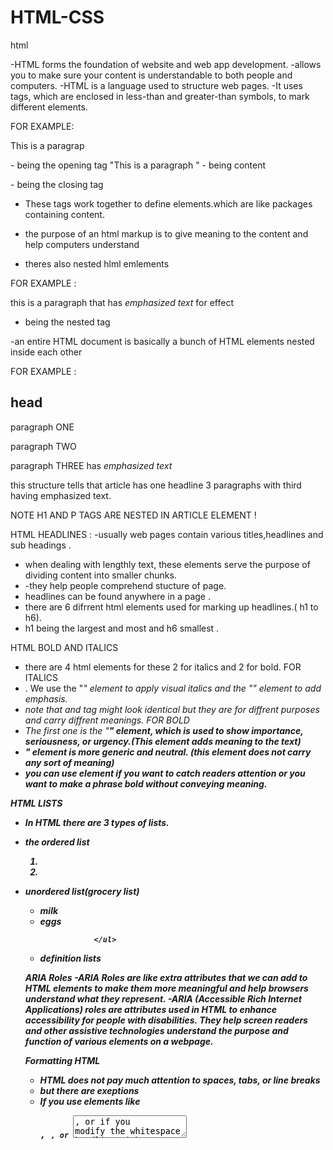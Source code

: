 # HTML-CSS

html 

-HTML forms the foundation of website and web app development. 
-allows you to make sure your content is understandable to both people and computers.
-HTML is a language used to structure web pages.
-It uses tags, which are enclosed in less-than and greater-than symbols, to mark different elements.

FOR EXAMPLE: <P>This is a paragrap</p> 

<p> - being the opening tag
"This is a paragraph " - being content 
</p> - being the closing tag 

- These tags work together to define elements.which are like packages containing content.
- the purpose of an html markup is to give meaning to the content and help computers understand

- theres also nested hlml emlements 

FOR EXAMPLE :  <p>this is a paragraph that has <em>emphasized text</em> for effect </p>
- <em></em> being the nested tag 



-an entire HTML document is basically a bunch of HTML elements nested inside each other

FOR EXAMPLE : <article> 
              <h1>head</h1>
              <p>paragraph ONE</p>
              <p>paragraph TWO</p>
              <p>paragraph THREE has <em>emphasized text</em></P>
              </article>
this structure tells that article has one headline 3 paragraphs with third having emphasized text.  

NOTE H1 AND P TAGS ARE NESTED IN ARTICLE ELEMENT !

HTML HEADLINES : 
-usually web pages contain various titles,headlines and sub headings .
- when dealing with lengthly text, these elements serve the purpose of dividing content into smaller chunks.
- -they help people comprehend stucture of page.
- headlines can be found anywhere in a page .
- there are 6 difrrent html elements used for marking up headlines.( h1 to h6).
-  h1 being the largest and most and h6 smallest .

HTML BOLD AND ITALICS
- there are 4 html elements for these 2 for italics and 2 for bold.
  FOR ITALICS
- . We use the "<i>" element to apply visual italics and the "<em>" element to add emphasis.
- note that <i> and <em> tag might look identical but they are for diffrent purposes and carry diffrent meanings. 
  FOR BOLD
- The first one is the "<strong>" element, which is used to show importance, seriousness, or urgency.(This element adds meaning to the text)
- <b>" element is more generic and neutral. (this element does not carry any sort of meaning)
- you can use <b> element if you want to catch readers attention or you want to make a phrase bold without conveying meaning.
  
HTML LISTS
-  In HTML there are 3 types of lists.
- the ordered list  <ol>
                                  <li> </li>
                                  <li>  </li>
                                  </ol> 
-  unordered list(grocery list)<ul>
                    <li> milk </li>
                     <li> eggs </li>

                   </ul>
-   definition lists
  


ARIA Roles
-ARIA Roles are like extra attributes that we can add to HTML elements to make them more meaningful and help browsers understand what they represent. 
-ARIA (Accessible Rich Internet Applications) roles are attributes used in HTML to enhance accessibility for people with disabilities. They help screen readers and other assistive technologies understand the purpose and function of various elements on a webpage.

Formatting HTML
-  HTML does not pay much attention to spaces, tabs, or line breaks
-  but there are exeptions
-  If you use elements like <pre>, <code>, or <textarea>, or if you modify the whitespace handling with CSS, then extra spaces and indentations can matter.

FOR EXAMLE : <p>this is    an   example   of   putting  extra spaces 
   but browser will ignore </p>


HTML COMMENTS : 
-You enhance code readability by adding comments that explain its purpose.
you can add a comment by inserting "<!--" at the start of comment and "-->" at the end of comment 
FOR EXAMPLE : <!-- this is a comment -->

Unusual Characters : 
- Instead of using a regular space, we can use a special kind of space called a non-breaking space in HTML.
-  you can use "&nbsp;"ensuring they stay on the same line
  FOR EXAMPLE: <p> my Name is gcina &nbsp;&nbsp;</p>

HTML Navigation and Linking
- When we want to create a link, we use the A element, which stands for anchor. To do this, we need to add an href attribute with a URL enclosed in quotes.
- this URL is where the link take us.
-href stands for Hypertext Reference

FOR EXAMPLE:  < a href="https//:example.com">This is a link</a>
for adding and image <a href ="https//:example2.com"><img src="https//:example.com/imagefile"></a>

HTML URL PATHWAYS 
-URL (Uniform Resource Locator): It’s the address used to access resources on the web. It usually consists of several parts:

Protocol: How data is transferred (e.g., `http`, `https`).
Domain: The main part of the address (e.g., `example.com`).
Path: The specific location or file on the server (e.g.,`folder/page.html` /).

FOR EXAMPLE: <a href="https://example.com/folder/page.html">Link</a>

- Same Directory:
`page.html`: Refers to a file in the same directory as the current document.
FOR EXAMPLE: <a href="about.html">About Us</a>

Subdirectory:
`folder/page.html`: Refers to a file in a subdirectory called folder.
FOR EXAMPLE: <a href="images/photo.jpg">View Photo</a>

Parent Directory:
`../page.html`: Refers to a file in the parent directory. The ".." moves up one directory level.
FOR EXAMPLE: <a href="../contact.html">Contact</a>

Navigation : 
- Creating a navbar in HTML is a common task for building a website. A navbar typically includes links to different sections or pages of a website.
  THIS IS HOW TO CREATE A NAVBAR :
  <nav role="navigation"arial-label="mainmenue">
  <ul class="navbar">
  <li><a href="#menue">menue</a></li>
  <li><a href="#about"></a></li>
  <li><a href="#contact"></a></li>
    
  </ul>
<</nav>

IMAGES 
- When we want to add an image to a webpage, we use the image element, which is simply written as IMG.
FOR EXAMPLE:
            img src="image.jpg" alt="brown dog" width="400" height="300">
  
-irst, we have the source attribute (SRC), which tells the browser which image file to load. 
-Then we have the alt attribute (ALT), which provides a text description of the image. 
-Lastly, we have the width and height attributes, which determine the size of the image.

-There are four main file formats commonly used on the web these days, each with its own strengths and weaknesses when it comes to compressing images. 
-GIFs are great for compressing illustrations that have large areas of the same color
-SVGs are perfect for logos, icons, and other types of illustrations.
-JPGs are a popular choice for compressing photographs.
-PNG is a newer format that works well when you need transparency in a photograph.

for image captions 

<figure> <img src="https://figuresource.com/40289/alfonso.jpg" width="720" height="354" alt="The Gracious Host" > <figcaption> Alfonso serving pancakes </figcaption> </figure>

WORKING WITH AUDIO
- The audio element is diffrent from image, it has both opening and closing tags (making it more mordern giving it more power and flexibility)
- just like the image element we use a source attribute to provide URL OF The audio file
FOR EXAMPLE: <audio controls>
             <source src="path/to/your-audio-file.mp3" type="audio/mpeg">
              Your browser does not support the audio element.
    </audio>
    
WORKING WITH VIDEO
- Just like working with audio To display a video, use the source attribute to specify the video file. And if the controls attribute is added,
 the browser will automatically create a video player.
- The controls attribute adds video controls, like play, pause, and volume.

- It is a good idea to always include width and height attributes. If height and width are not set, the page might flicker while the video loads.

- The <source> element allows you to specify alternative video files which the browser may choose from. The browser will use the first recognized format.

- The text between the <video> and </video> tags will only be displayed in browsers that do not support the <video> element.

Working With Captions and Subtitles
- We are going to use the track element and link it to a text file to add captions to the video. This element adds functionality to the video player, allowing viewers to toggle captions on and off or switch between different subtitle options.

    FOR EXAMPLE : <video width="200px" height="100px" controls src="enter location of the video">
             <track src="https://freetestdata.com/wp-content/uploads/2022/02/Free_Test_Data_1MB_MP4.mp4"
             kind="captions"
             label="english"
             srclang="en">  
</video>          

Embedding Media via Iframes
-   Embedding refers to taking content from one site and placing it within the middle of another site's page.
-   There is a wide range of content that can be embedded on a page. For instance, a map from Google
  
HTML Content Identification
- The lang attribute is used to specify the language of a webpage. If the whole page is in one language, Set the language on the main element that wraps everything else.
- If your webpage has multiple languages, specify the language for each part of the content.
- 

HTML Page
- Firstly, the file should begin with a doctype statement
- when we including this one, we are saying, "Hey, this is a modern web page, so follow modern best practices and treat it accordingly."
- we enclose everything else on the page within an HTML element
- Declare the language being used and the content flow direction
- The head contains all the metadata that the browser needs to know but will not display on the page. The body, on the other hand, is for all the content and is composed of various elements already discussed in this course. The body is where most of the action happens.
- the declearation of doc type statement,HTML element, head and body are building blocks of every website.

  Working with Forms and Interactive Elements
-  A user could type anything in there, even though one of them is supposed to be for an email field. That is because we have yet to tell the browser what type of input is required from these fields.
-  you can fix this by adding the type attribute to each input. for the name field, indicate the type equals text.
- for the email field, tell the browser to collect an email address, and help user fill in the right info by trype being equals to email.
- also tell browser that our button is a submit button.
- we can also add a required attribute making email required
- lastly we include the placeholder (suggestions of what should go in the field)
- we can also add the value attribute.
  
FOR EXAMPLE : <section class="sign-up">
              <form action="example.html" method="get">
              <label for="name">Name</label>
              <input name="name" id="name" type="text">
              <label for="email">email</label>
              <input name="email" id="email" type="email" required 
               placeholder="m@example.com">
              <button>sign-up</button>
             </form>
              </section>

HTML Tables
- you can use tables for diffrent reasons, comparing prices of things that are for sale, population data by town election results e.t.c
-To create an HTML table, you use several different HTML elements in just the right combination. Table, TR, TH, and TD.
-the table element wraps around the whole table, around all our content and markup for that table, marking the beginning and end of the table itself.
- TR element stands for table row and wraps
- TH element stand for table header and defines a header for a column
- TD element stands for table data and mark up the cells of data 






CSS

- It is responsible for how everything looks
-the colors, fonts, and sizes.
- what if we want to make a specific paragraph green? Or maybe we just want to make a portion of a paragraph green? How is this done?
  You can assign classes to HTML elements to create a reference point for styling. A class is an attribute that can be added to any HTML element, providing additional details about that element.

  Advanced CSS properties 
- you can change the color/ style html and css links
- first start by using "a" which is an anchor, which you will use as refrence when styling.
- One common exception is the "a:hover" state, which triggers when we hover over a link.
- you can use text decoration as none to remove the under line under links
- Now, when you hover over the links, they change color and the underline disappears. This was not possible before without the hover style. If we remove the hover style, nothing happens when you hover over the links.
- Define the nice blue color as the "a:link" style for unvisited links, and the lovely shade of purple (785ef0) as the "a:visited" style for visited links.
- 
Debugging CSS with Borders and Background Colors
-Sometimes you come across a problem when styling elements with CSS. You might wonder which element you should style or why your styles are not working as expected.
  - When facing such challenges, debugging can be very helpful.
  - one trick to use is to change background color or have a border to the element you wnat to style
  - like "border: 2px solid red."
  - this will reveal hidden information and this will show where exactly the element
 

  jAVASCRIPT 
- javascript is a programmiing language used to make a web page interactive

variables- the container that holds data values 
data types - the type of data that the variable holds 

we have several data types like arrays,numbers,booleans,string,object 
- you cam declare a variable using var,let and const 

let - can be reassigned 
const- cannot be re assigned 

for example : let name = "Gcina";  the name can be reassigned.  
              const age = 23; age cannot be re-assigned or changed.
 OPERATORS : - are symbols or keywords used to perform operations on values 
we have diffrent types of operators : 

1- arithmetic operators- these are used for mathematical calculations ( multiplication* +;-;% and exponential **) FOR EXAMPLE : let a = 5 + 6; 

2- assignment operators - used to assign values to variables ( assign , += , -=, *=,/=)
FOR EXAMPLE: let x = 10; or x/=4  // x= x/4

3- comparison operators - used to compare values and return booleans [ equal;!(not equal); ===(strict equal); !==(strict not equal) ; >; <; >=(greater or equal to), <=(less than or equal to).FOR EXAMPLE :  5 !='6'

4- logical operators: used to combine multiple conditions [&&(AND);||(OR); !(NOT).]
FOR EXAMPLE : true&& false // false
              true||false // true
              !true // false 

5-Unary operations : operate on a single operand [ ++(increment/add) ; --(decrement), typeof (data type)
FOR EXAMPLE : let x = 5; 
              x++;   //6 

             let y = 6 ; 
             njabulo++


6- ternary operations : a shorthand for an if-else statement (condition ? expression1 : expression2 ) 
FOR EXAMPLE : let k = (2 < 4 ) ?'yes': 'no';


TYPES OF EXPRESSIONS: 
1- arithmetic expression: these use arithmetic operators to perform calculations. 
                         FOR EXAMPLE : let price = price * quantity;
                         
2- comparison expressions : use comparison operators to evaluate condition. 
                          FOR EXAMPLE: let isAdult = age >= 18; 

3- logical expressions : combine multiple condition using logical operators 
                       FOR EXAMPLE : let canVote = (age >= 18) && (citizen === true) 
                          
CONTROL STRUCTURES (if-else, switch)
IF-ELSE 
- the if-else statement is a fundamental control structure that executes a block of code if a specified condition is true. i fcoondition is false, the else block is executed instead.
- structure : if block - executes whe the condition is true
- else if block - optional, executes another condition if previous one was false
- else block - executes when none of previous conditions were met
- if-else - statements are used when there are multiple conditions to evaluate. with diffrent outcomes depending on which conditions are true.

SWITCH STATEMENT 
- this is another control struture used for executing one block of code among many based on the value of an expression.
- switch keyword: evaluates an expression and matches it to one of several 'case' labels.
- case labels: each 'case' contains the code to to execute if the expression matches the label.
- break statemet: stops the execution of more cases after a match is found. without break, the code will continue executing the subsequent cases. 
-default case : executes if no matching case is found
- use case: the switch statement is ideal when you need to compare a single expression against multiple potential values.

































<!DOCTYPE html>
<html lang="en-US" dir="ltr">

<head>
  <meta charset="UTF-8">
  <meta name="viewport" content="width=device-width, initial-scale=1.0">
  <title>Code Head's Hub</title>
  <link rel="stylesheet" href="">
  <meta name="description" content="">
  <meta name="keywords" content="">


</head>

<body>
  <style>
    body{
      margin-top: 200px;
      background-color: #1a3c35;
      
    }
    .container {
      padding: 1rem;
      max-width: 1300px;
      margin: 0px auto;
    }

    header {
      color: white;
      background-color:#1a3c35;
      align-items: center;
      position: fixed;
      width: 100%;
      top: 0;
      margin-bottom: 0;
      z-index: 10;
      background-color: #0f2722;

    }


    h2 {
      text-align: center;
      font-size: 35px;
      margin-top: -70px;
    }

    nav {

      overflow: hidden;
      text-align: right;
      margin-top: -5px;
    
     

    }

    nav a {
      color: white;
      font-weight: bold;
      text-decoration: none;
      padding: 1rem 1.25rem;
      
      

    }

    nav a:hover {
      background-color: aliceblue;
      color: #1a3c35;
    }

    .container img {
      width: 4rem;
      height: 4rem;
      opacity: 0.5;
      border-radius: 2rem;

    }

    
    


    .imageR{
      width: 40rem;
      height: 26rem;
      background-color: #1a3c35;
      margin-bottom: 200px;
      

      
 
    }
    .home{
      display: flex;
      color: aliceblue;
      margin-top: -120px;
  
    }
    .container-left h1 {
      font-size: 2em;
      padding: 30px;
      margin-top: 60px;
      position: relative;
      top: 60px;
      left: 120px;
     

    }

    .container-left p{
     margin-left: 145px;
     line-height: 20px;
     font-size: larger;
    }
   
     

  
   .container-left{
      background-image:   url(./background.png);
      background-size: contain;
      width: 60rem;
      height: 44rem;
      background-repeat: no-repeat;
     

    }
    
    .container-right img{
      width: 44rem;
      height: 30rem;
      margin-top: 120px;
    }

    .container-left button {
      background-color: white;
      color: #133a32;
      font-weight: bold;
      width: 236px;
      height: 60px;
      margin-left: 15rem;
      margin-top: 135px;
      font-size: large;
      border: none;
    }
  

    @media screen and (max-width:800px) {

      .home{
        flex-direction:column;
    }
    
      
    }

    
  </style>


  <!-----This is  top black box on our website-->
  <header>



    <div class="container">
      <img src="./image (3).png" width="2rem" height="2rem">

      <h2>CODE HEAD'S HUB</h2>
      <nav>
        <a href="#home">HOME</a>
        <a href="#about-us">ABOUT US</a>
        <a href="#courses">COURSES</a>
        <a href="#book-us">BOOK US</a>
        <a href="#contact-us">CONTACT US</a>

      </nav>
    </div>

    <!-----Logo-->


    <!-----navigation bar-->


    <!-----This is  top black box on our website-->



    <!-----This is  top black box on our website-->

  </header>




  <!-----This is where the main content of our website will go-->
  <main>

    <!-----home section  ( landing page of our website)-->

    <section class="home">
      <div  class="container-left">
          <h1>JOIN US WHERE<br>  INNOVATION MEETS <br>INSPIRATION.</h1>
          <p>DIVE INTO CUTTING-EDGE TECHNOLOGY,<br>EXPAND YOUR SKILLS,AND CONNECT WITH A <br>COMMUNITY THE FUTURE FOWARDS</p>
          <button><a href="" >JOIN US></a></button>
     
      </div>

      
      <div class="container-right">
        <img class="imageR" src="./laptop.png" >
      </div>

       

    </section>



    <!-----About section  ( company mission & vision )-->
    <section class="about-us">

    </section>


    <!-----Courses section  ( this is where we will list all of our available courses)-->
    <section class="courses">

    </section>


    <!-----Why us section  ( telling our client why they should choose us )-->
    <section class="why-us">

    </section>



    <!-----book us section  (this where our clients will book sessions with us )-->
    <section class="book-us">

    </section>

    <!-----Events section  ( this is where we will list all of available events  internally )-->
    <section class="events">


    </section>




  </main>




  <!-----This is the bottom green box of our website including all company info and additional content not less important-->
  <footer>


  </footer>


</body>

</html>








111

  <DOCTYPE html>
<html lang="en">
!
<head>
    <meta charset="UTF-8">
    <meta name="viewport" content="width=device-width, initial-scale=1.0">
    <meta http-equiv="X-UA-Compatible" content="ie=edge">
    <title>Code Head's Hub</title>

    <style>
        body {
            margin-top: 200px;
            background-color: #1a3c35;
            font-family: Arial, sans-serif;
        }

        .container {
            padding: 1rem;
            max-width: 1300px;
            margin: 0 auto;
        }

        header {
            color: white;
            background-color: #1a3c35;
            align-items: center;
            position: fixed;
            width: 100%;
            top: 0;
            margin-bottom: 0;
            z-index: 20;
            background-color: #1a3c35;
            padding: 20px 0;
        }

        h2 {
            margin-left: 50px;
            font-size: 35px;
            margin-top: -10px;
            font-size: 20px;
          
        }

        nav {
            overflow: hidden;
            text-align: right;
            margin-top: -5px;
            margin-right: 60px;
            
        }

        nav a {
            color: white;
            font-weight: bold;
            text-decoration: none;
            padding: 1rem 1.25rem;
        }

        nav a:hover {
            background-color: aliceblue;
            color: #1a3c35;
        }

        .container img {
            width: 2rem;
            height: 2rem;
            opacity: 0.5;
            border-radius: 1rem;
           margin-left: 1250px;
           
          
           
        }

        .imageR {
            width: 40rem;
            height: 26rem;
            background-color: #1a3c35;
            margin-bottom: 200px;
           
        }

        .home {
            display: flex;
            color: aliceblue;
            margin-top: -120px;
        }

        .container-left h1 {
            font-size: 2em;
            padding: 40px;
            margin-top: 60px;
            position: relative;
            top: 60px;
            left: 70px;
        }

        .container-left p {
            margin-left: 100px;
            line-height: 20px;
            font-size: larger;
        }

        .container-left {
            background-image: url('./image2.jpg');
            background-size: contain;
            width: 60rem;
            height: 44rem;
            background-repeat: no-repeat;
        }

        .container-right img {
            width: 44rem;
            height: 30rem;
            margin-top: 120px;
            opacity: 0.2;
        }

        .container-left button {
            background-color: white;
            color: #133a32;
            font-weight: bold;
            width: 236px;
            height: 60px;
            margin-left: 11rem;
            margin-top: 28px;
            font-size: large;
            border: none;
        }

        @media screen and (max-width: 800px) {
            .home {
                flex-direction: column;
            }
        }
    </style>
</head>

<body>
    <header>
        <div class="container">
             <a href="./indeex.html" ><img src="./profile-user.png" alt="profile-user" ></a> 
            <h2>CODE HEAD'S <br>HUB</h2>
            <nav>
                <a href="#home">HOME</a>
                <a href="#about-us">ABOUT US</a>
                <a href="#courses">COURSES</a>
                <a href="#book-us">BOOK US</a>
                <a href="#contact-us">CONTACT US</a>
              
            </nav>
        </div>
    </header>

    <section class="home" id="home">
        <div class="container-left">
            <h1>WELCOME TO THE<br>FUTURE OF<br>LEARNING: EXPLORE,<br>CREATE AND<br>INNOVATE.</h1>
            <p>LEARN WITH CONFIDENCE IN OUR SUPPORTIVE COMMUNITY!<br>EXPAND YOUR SKILLS, AND CONNECT WITH<br>A COMMUNITY
                THAT IS FUTURE-FOCUSED</p>
            <button><a href="#" style="color: #1a3c35;">START LEARNING</a></button>
        </div>

        <div class="container-right">
            <img class="imageR" src="./image 1.jpg" alt="Laptop Image">
        </div>
    </section>

    <section class="about-us" id="about-us">
        <!-- Content for About Us -->
    </section>

    <section class="courses" id="courses">
        <!-- Content for Courses -->
    </section>

    <section class="why-us">
        <!-- Content for Why Us -->
    </section>

    <section class="book-us" id="book-us">
        <!-- Content for Book Us -->
    </section>

    <section class="events">
        <!-- Content for Events -->
    </section>
</body>

</html>



222



    <!DOCTYPE html>
<html lang="en">

<head>
  <meta charset="UTF-8">
  <meta name="viewport" content="width=device-width, initial-scale=1.0">
  <meta http-equiv="X-UA-Compatible" content="ie=edge">
  <title>Code Head's Hub</title>
  
  <style>
    body {
      margin-top: 200px;
      background-color: #1a3c35;
      font-family: Arial, sans-serif;
    }

    .container {
      padding: 1rem;
      max-width: 1300px;
      margin: 0 auto;
    }

    header {
      color: white;
      background-color: #1a3c35;
      align-items: center;
      position: fixed;
      width: 100%;
      top: 0;
      margin-bottom: 0;
      z-index: 20;
      background-color: #1a3c35;
      padding: 20px 0;
    }

    h2 {
     margin-left: 250px;
      font-size: 35px;
      margin-top: -40px;
    }

    nav {
      overflow: hidden;
      text-align: right;
      margin-top: -5px;
    }

    nav a {
      color: white;
      font-weight: bold;
      text-decoration: none;
      padding: 1rem 1.25rem;
    }

    nav a:hover {
      background-color: aliceblue;
      color: #1a3c35;
    }

    .container img {
      width: 4rem;
      height: 4rem;
      opacity: 0.5;
      border-radius: 2rem;
    }

    .imageR {
      width: 40rem;
      height: 26rem;
      background-color: #1a3c35;
      margin-bottom: 200px;
    }

    .home {
      display: flex;
      color: aliceblue;
      margin-top: -120px;
    }

    .container-left h1 {
      font-size: 2em;
      padding: 30px;
      margin-top: 60px;
      position: relative;
      top: 60px;
      left: 120px;
    }

    .container-left p {
      margin-left: 145px;
      line-height: 20px;
      font-size: larger;
    }

    .container-left {
      background-image: url('./image2.jpg');
      background-size: contain;
      width: 60rem;
      height: 44rem;
      background-repeat: no-repeat;
    }

    .container-right img {
      width: 44rem;
      height: 30rem;
      margin-top: 120px;
      opacity: 0.2;
    }

    .container-left button {
      background-color: white;
      color: #133a32;
      font-weight: bold;
      width: 236px;
      height: 60px;
      margin-left: 15rem;
      margin-top: 135px;
      font-size: large;
      border: none;
    }

    @media screen and (max-width: 800px) {
      .home {
        flex-direction: column;
      }
    }
  </style>
</head>

<body>
  <header>
    <div class="container">
      <img src="./image3.jpg" alt="Logo" width="2rem" height="2rem">
      <h2>CODE HEAD'S HUB</h2>
      <nav>
        <a href="#home">HOME</a>
        <a href="#about-us">ABOUT US</a>
        <a href="#courses">COURSES</a>
        <a href="#book-us">BOOK US</a>
        <a href="#contact-us">CONTACT US</a>
      </nav>
    </div>
  </header>

  <section class="home" id="home">
    <div class="container-left">
      <h1>JOIN US WHERE<br>INNOVATION MEETS<br>INSPIRATION.</h1>
      <p>DIVE INTO CUTTING-EDGE TECHNOLOGY,<br>EXPAND YOUR SKILLS, AND CONNECT WITH<br>A COMMUNITY THAT IS FUTURE-FOCUSED</p>
      <button><a href="#" style="color: #1a3c35;">JOIN US</a></button>
    </div>

    <div class="container-right">
      <img class="imageR" src="./image 1.jpg" alt="Laptop Image">
    </div>
  </section>

  <section class="about-us" id="about-us">
    <!-- Content for About Us -->
  </section>

  <section class="courses" id="courses">
    <!-- Content for Courses -->
  </section>

  <section class="why-us">
    <!-- Content for Why Us -->
  </section>

  <section class="book-us" id="book-us">
    <!-- Content for Book Us -->
  </section>

  <section class="events">
    <!-- Content for Events -->
  </section>
</body>

</html>

rest api 
const http = require('http');
const fs = require('fs');

const port = 4000;
const dataFilePath = './items.json';

// Helper function to read data from JSON file
const readItems = () => {
  try {
    const data = fs.readFileSync(dataFilePath, 'utf-8');
    return JSON.parse(data || '[]');
  } catch (error) {
    console.error('Error reading items:', error);
    return [];
  }
};

// Helper function to write data to JSON file
const writeItems = (items) => {
  try {
    fs.writeFileSync(dataFilePath, JSON.stringify(items, null, 2), 'utf-8');
  } catch (error) {
    console.error('Error writing items:', error);
  }
};

const server = http.createServer((req, res) => {
  const url = req.url;
  const method = req.method;

  if (method === 'GET' && url === '/items') {
    // Read: Retrieve all items
    const items = readItems();
    res.writeHead(200, { 'Content-Type': 'application/json' });
    res.end(JSON.stringify(items));
  }

  else if (method === 'POST' && url === '/items') {
    // Create: Add a new item
    let body = '';
    req.on('data', chunk => {
      body += chunk.toString();
    });

    req.on('end', () => {
      const newItem = JSON.parse(body);
      const items = readItems();
      newItem.id = items.length ? items[items.length - 1].id + 1 : 1; // Auto-increment ID
      items.push(newItem);
      writeItems(items);
      res.writeHead(201, { 'Content-Type': 'application/json' });
      res.end(JSON.stringify(newItem));
    });
  }

  else if (method === 'PUT' && url.startsWith('/items/')) {
    // Update: Update an existing item by id
    const id = parseInt(url.split('/').pop());
    let body = '';
    req.on('data', chunk => {
      body += chunk.toString();
    });

    req.on('end', () => {
      const updatedItem = JSON.parse(body);
      const items = readItems();
      const index = items.findIndex(item => item.id === id);

      if (index !== -1) {
        items[index] = { ...items[index], ...updatedItem };
        writeItems(items);
        res.writeHead(200, { 'Content-Type': 'application/json' });
        res.end(JSON.stringify(items[index]));
      } else {
        res.writeHead(404, { 'Content-Type': 'application/json' });
        res.end(JSON.stringify({ error: 'Item not found' }));
      }
    });
  }

  else if (method === 'DELETE' && url.startsWith('/items/')) {
    // Delete: Remove an item by id
    const id = parseInt(url.split('/').pop());
    const items = readItems();
    const index = items.findIndex(item => item.id === id);

    if (index !== -1) {
      items.splice(index, 1);
      writeItems(items);
      res.writeHead(200, { 'Content-Type': 'application/json' });
      res.end(JSON.stringify({ message: 'Item deleted' }));
    } else {
      res.writeHead(404, { 'Content-Type': 'application/json' });
      res.end(JSON.stringify({ error: 'Item not found' }));
    }
  }

  else {
    // Handle unknown routes
    res.writeHead(404, { 'Content-Type': 'application/json' });
    res.end(JSON.stringify({ error: 'Route not found' }));
  }
});

server.listen(port, () => {
  console.log(`Server running on port ${port}`);
});



port
<!DOCTYPE html>
<html lang="en">
<head>
    <meta charset="UTF-8">
    <meta name="viewport" content="width=device-width, initial-scale=1.0">
    <meta http-equiv="X-UA-Compatible" content="ie=edge">
    <title>Gcina's Portfolio</title>
    <link rel="stylesheet" href="styles.css">
</head>
<body>
    <header>
        <div class="container">
            <h1>Gcina's Portfolio</h1>
            <nav>
                <ul>
                    <li><a href="#about">About Me</a></li>
                    <li><a href="#projects">Projects</a></li>
                    <li><a href="#skills">Skills</a></li>
                    <li><a href="#contact">Contact</a></li>
                </ul>
            </nav>
        </div>
    </header>

    <section id="about" class="about-section">
        <div class="container">
            <h2>About Me</h2>
            <p>
                Hi, I'm Gcina, a passionate web developer specializing in full-stack development. I love crafting 
                responsive and dynamic web applications using the latest technologies. I aim to create clean, 
                efficient, and user-friendly code.
            </p>
        </div>
    </section>

    <section id="projects" class="projects-section">
        <div class="container">
            <h2>Projects</h2>
            <div class="project-grid">
                <div class="project-item">
                    <h3>Project 1</h3>
                    <p>A web app built with HTML, CSS, and JavaScript.</p>
                </div>
                <div class="project-item">
                    <h3>Project 2</h3>
                    <p>A full-stack application using Node.js and MongoDB.</p>
                </div>
                <div class="project-item">
                    <h3>Project 3</h3>
                    <p>A portfolio showcasing my design and development work.</p>
                </div>
            </div>
        </div>
    </section>

    <section id="skills" class="skills-section">
        <div class="container">
            <h2>Skills</h2>
            <ul class="skills-list">
                <li>HTML5</li>
                <li>CSS3</li>
                <li>JavaScript</li>
                <li>React.js</li>
                <li>Node.js</li>
                <li>Git & GitHub</li>
            </ul>
        </div>
    </section>

    <section id="contact" class="contact-section">
        <div class="container">
            <h2>Contact</h2>
            <p>If you'd like to get in touch, feel free to reach out on any of the platforms below.</p>
            <ul class="contact-info">
                <li>Email: <a href="mailto:gcina@example.com">gcina@example.com</a></li>
                <li>LinkedIn: <a href="#">linkedin.com/in/gcina</a></li>
                <li>GitHub: <a href="#">github.com/gcina</a></li>
            </ul>
        </div>
    </section>

    <footer>
        <div class="container">
            <p>&copy; 2024 Gcina. All rights reserved.</p>
        </div>
    </footer>
</body>
</html>
/* Reset some default styles */
* {
    margin: 0;
    padding: 0;
    box-sizing: border-box;
}

body {
    font-family: Arial, sans-serif;
    line-height: 1.6;
    background-color: #f4f4f4;
}

.container {
    width: 80%;
    margin: auto;
    overflow: hidden;
}

header {
    background: #333;
    color: #fff;
    padding: 20px 0;
    text-align: center;
}

header h1 {
    margin: 0;
}

nav ul {
    list-style: none;
    padding: 0;
}

nav ul li {
    display: inline;
    margin: 0 10px;
}

nav ul li a {
    color: #fff;
    text-decoration: none;
    font-size: 1.2em;
}

section {
    padding: 20px 0;
}

.about-section {
    background: #fff;
    padding: 50px 0;
    text-align: center;
}

.about-section h2 {
    margin-bottom: 20px;
}

.projects-section {
    background: #f4f4f4;
}

.projects-section .project-grid {
    display: grid;
    grid-template-columns: repeat(3, 1fr);
    gap: 20px;
    margin-top: 20px;
}

.project-item {
    background: #fff;
    padding: 20px;
    border-radius: 5px;
    box-shadow: 0 2px 10px rgba(0, 0, 0, 0.1);
}

.skills-section {
    background: #fff;
    text-align: center;
}

.skills-list {
    list-style: none;
    margin-top: 20px;
    display: flex;
    justify-content: center;
}

.skills-list li {
    background: #333;
    color: #fff;
    padding: 10px 20px;
    margin: 0 10px;
    border-radius: 3px;
}

.contact-section {
    background: #f4f4f4;
    text-align: center;
}

.contact-section ul {
    list-style: none;
    margin-top: 20px;
}

.contact-section ul li {
    margin-bottom: 10px;
}

footer {
    background: #333;
    color: #fff;
    text-align: center;
    padding: 10px 0;
    margin-top: 20px;
}


